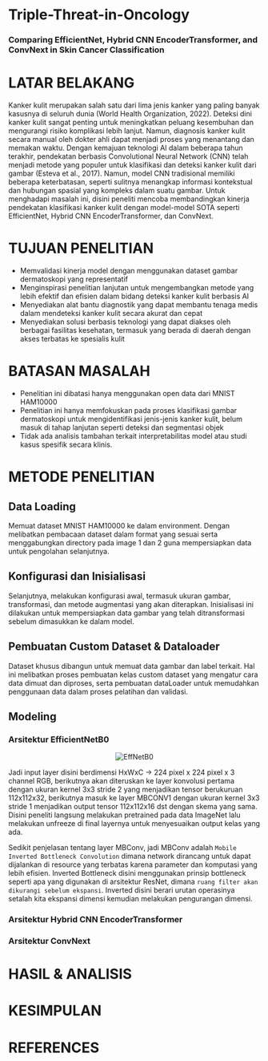 # Triple-Threat-in-Oncology
### Comparing EfficientNet, Hybrid CNN EncoderTransformer, and ConvNext in Skin Cancer Classification

# LATAR BELAKANG
Kanker kulit merupakan salah satu dari lima jenis kanker yang paling banyak kasusnya di seluruh dunia (World Health Organization, 2022). Deteksi dini kanker kulit sangat penting untuk meningkatkan peluang kesembuhan dan mengurangi risiko komplikasi lebih lanjut. Namun, diagnosis kanker kulit secara manual oleh dokter ahli dapat menjadi proses yang menantang dan memakan waktu. Dengan kemajuan teknologi AI dalam beberapa tahun terakhir, pendekatan berbasis Convolutional Neural Network (CNN) telah menjadi metode yang populer untuk klasifikasi dan deteksi kanker kulit dari gambar (Esteva et al., 2017). Namun, model CNN tradisional memiliki beberapa keterbatasan, seperti sulitnya menangkap informasi kontekstual dan hubungan spasial yang kompleks dalam suatu gambar. Untuk menghadapi masalah ini, disini peneliti mencoba membandingkan kinerja pendekatan klasifikasi kanker kulit dengan model-model SOTA seperti EfficientNet, Hybrid CNN EncoderTransformer, dan ConvNext.
# TUJUAN PENELITIAN
- Memvalidasi kinerja model dengan menggunakan dataset gambar dermatoskopi yang representatif
- Menginspirasi penelitian lanjutan untuk mengembangkan metode yang lebih efektif dan efisien dalam bidang deteksi kanker kulit berbasis AI
- Menyediakan alat bantu diagnostik yang dapat membantu tenaga medis dalam mendeteksi kanker kulit secara akurat dan cepat
- Menyediakan solusi berbasis teknologi yang dapat diakses oleh berbagai fasilitas kesehatan, termasuk yang berada di daerah dengan akses terbatas ke spesialis kulit
# BATASAN MASALAH
- Penelitian ini dibatasi hanya menggunakan open data dari MNIST HAM10000
- Penelitian ini hanya memfokuskan pada proses klasifikasi gambar dermatoskopi untuk mengidentifikasi jenis-jenis kanker kulit, belum masuk di tahap lanjutan seperti deteksi dan segmentasi objek
- Tidak ada analisis tambahan terkait interpretabilitas model atau studi kasus spesifik secara klinis.
# METODE PENELITIAN
## Data Loading
Memuat dataset MNIST HAM10000 ke dalam environment. Dengan melibatkan pembacaan dataset dalam format yang sesuai serta menggabungkan directory pada image 1 dan 2 guna mempersiapkan data untuk pengolahan selanjutnya.
## Konfigurasi dan Inisialisasi
Selanjutnya, melakukan konfigurasi awal, termasuk ukuran gambar, transformasi, dan metode augmentasi yang akan diterapkan. Inisialisasi ini dilakukan untuk mempersiapkan data gambar yang telah ditransformasi sebelum dimasukkan ke dalam model.
## Pembuatan Custom Dataset & Dataloader
Dataset khusus dibangun untuk memuat data gambar dan label terkait. Hal ini melibatkan proses pembuatan kelas custom dataset yang mengatur cara data dimuat dan diproses, serta pembuatan dataLoader untuk memudahkan penggunaan data dalam proses pelatihan dan validasi.
## Modeling
### Arsitektur EfficientNetB0
<p align="center">
  <img src="https://drive.google.com/uc?export=view&id=12_1OTnFHoQd3bqi6fRS8fo4LFnXvQseI" alt="EffNetB0">
</p>
Jadi input layer disini berdimensi HxWxC -> 224 pixel x 224 pixel x 3 channel RGB, berikutnya akan diteruskan ke layer konvolusi pertama dengan ukuran kernel 3x3 stride 2 yang menjadikan tensor berukuruan 112x112x32, berikutnya masuk ke layer MBCONV1 dengan ukuran kernel 3x3 stride 1 menjadikan output tensor 112x112x16 dst dengan skema yang sama. Disini peneliti langsung melakukan pretrained pada data ImageNet lalu melakukan unfreeze di final layernya untuk menyesuaikan output kelas yang ada.

Sedikit penjelasan tentang layer MBConv, jadi MBConv adalah `Mobile Inverted Bottleneck Convolution` dimana network dirancang untuk dapat dijalankan di resource yang terbatas karena parameter dan komputasi yang lebih efisien. Inverted Bottleneck disini menggunakan prinsip bottleneck seperti apa yang digunakan di arsitektur ResNet, dimana `ruang filter akan dikurangi sebelum ekspansi`. Inverted disini berari urutan operasinya setalah kita ekspansi dimensi kemudian melakukan pengurangan dimensi. 
### Arsitektur Hybrid CNN EncoderTransformer

### Arsitektur ConvNext
# HASIL & ANALISIS

# KESIMPULAN

# REFERENCES

